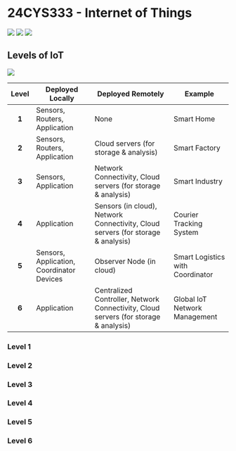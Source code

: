 # 24CYS333 - Internet of Things
![](https://img.shields.io/badge/Batch-22CYS-lightgreen) ![](https://img.shields.io/badge/UG-blue) ![](https://img.shields.io/badge/Subject-IoT-blue)
<br/>

## Levels of IoT
![](https://img.shields.io/badge/Date-TBD-blue)

| **Level** | **Deployed Locally** | **Deployed Remotely** | **Example** |
|:---------:|----------------------------------|-----------------------------------|-------------|
| **1** | Sensors, Routers, Application | None | Smart Home |
| **2** | Sensors, Routers, Application | Cloud servers (for storage & analysis) | Smart Factory |
| **3** | Sensors, Application | Network Connectivity, Cloud servers (for storage & analysis) | Smart Industry |
| **4** | Application | Sensors (in cloud), Network Connectivity, Cloud servers (for storage & analysis) | Courier Tracking System |
| **5** | Sensors, Application, Coordinator Devices | Observer Node (in cloud) | Smart Logistics with Coordinator |
| **6** | Application | Centralized Controller, Network Connectivity, Cloud servers (for storage & analysis) | Global IoT Network Management |


### Level 1 

### Level 2

### Level 3

### Level 4

### Level 5

### Level 6
